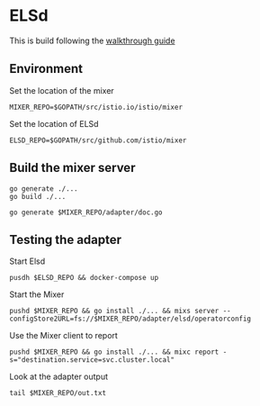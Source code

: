 # ELSd 

This is build following the [walkthrough guide](https://github.com/istio/istio/blob/master/mixer/doc/adapter-development-walkthrough.md)

## Environment

Set the location of the mixer

```shell
MIXER_REPO=$GOPATH/src/istio.io/istio/mixer
```

Set the location of ELSd

```shell
ELSD_REPO=$GOPATH/src/github.com/istio/mixer
```

## Build the mixer server 

```
go generate ./...
go build ./...
```

```
go generate $MIXER_REPO/adapter/doc.go
```

## Testing the adapter

Start Elsd

```
pusdh $ELSD_REPO && docker-compose up
```

Start the Mixer

```shell
pushd $MIXER_REPO && go install ./... && mixs server --configStore2URL=fs://$MIXER_REPO/adapter/elsd/operatorconfig
```

Use the Mixer client to report 

```shell
pushd $MIXER_REPO && go install ./... && mixc report -s="destination.service=svc.cluster.local"
```

Look at the adapter output

```shell
tail $MIXER_REPO/out.txt
```



